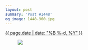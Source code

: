 ```yaml
---
layout: post
summary: 'Post #1448'
og_image: 1448-960.jpg
---
```


<div class="post">
 <time>
  <a href="/1448">
   {{ page.date | date: "%B %-d, %Y" }}
  </a>
 </time>
 <a href="/1448">
  <figure data-taken="8/25/2021">
   <img sizes="(min-width: 700px) 50vw, calc(100vw - 2rem)" src="{{ site.assets_url }}/1448-480.jpg" srcset="{{ site.assets_url }}/1448-240.jpg 240w, {{ site.assets_url }}/1448-480.jpg 480w, {{ site.assets_url }}/1448-720.jpg 720w, {{ site.assets_url }}/1448-960.jpg 960w"/>
  </figure>
 </a>
</div>
